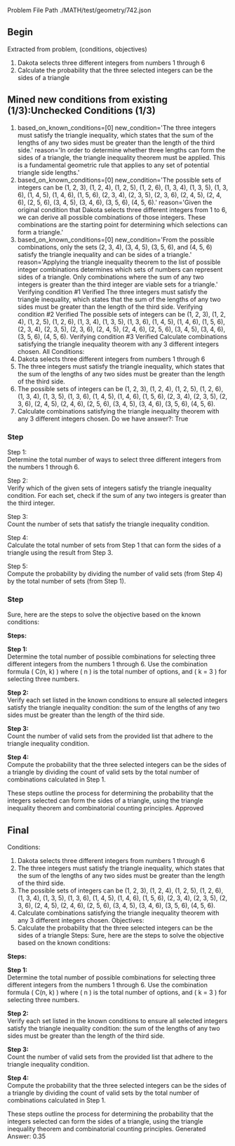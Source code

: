 Problem File Path
./MATH/test/geometry/742.json
## Begin
Extracted from problem, (conditions, objectives)
1. Dakota selects three different integers from numbers 1 through 6
1. Calculate the probability that the three selected integers can be the sides of a triangle
## Mined new conditions from existing (1/3):Unchecked Conditions (1/3)
1. based_on_known_conditions=[0] new_condition='The three integers must satisfy the triangle inequality, which states that the sum of the lengths of any two sides must be greater than the length of the third side.' reason='In order to determine whether three lengths can form the sides of a triangle, the triangle inequality theorem must be applied. This is a fundamental geometric rule that applies to any set of potential triangle side lengths.'
2. based_on_known_conditions=[0] new_condition='The possible sets of integers can be (1, 2, 3), (1, 2, 4), (1, 2, 5), (1, 2, 6), (1, 3, 4), (1, 3, 5), (1, 3, 6), (1, 4, 5), (1, 4, 6), (1, 5, 6), (2, 3, 4), (2, 3, 5), (2, 3, 6), (2, 4, 5), (2, 4, 6), (2, 5, 6), (3, 4, 5), (3, 4, 6), (3, 5, 6), (4, 5, 6).' reason='Given the original condition that Dakota selects three different integers from 1 to 6, we can derive all possible combinations of those integers. These combinations are the starting point for determining which selections can form a triangle.'
3. based_on_known_conditions=[0] new_condition='From the possible combinations, only the sets (2, 3, 4), (3, 4, 5), (3, 5, 6), and (4, 5, 6) satisfy the triangle inequality and can be sides of a triangle.' reason='Applying the triangle inequality theorem to the list of possible integer combinations determines which sets of numbers can represent sides of a triangle. Only combinations where the sum of any two integers is greater than the third integer are viable sets for a triangle.'
Verifying condition #1
Verified
The three integers must satisfy the triangle inequality, which states that the sum of the lengths of any two sides must be greater than the length of the third side.
Verifying condition #2
Verified
The possible sets of integers can be (1, 2, 3), (1, 2, 4), (1, 2, 5), (1, 2, 6), (1, 3, 4), (1, 3, 5), (1, 3, 6), (1, 4, 5), (1, 4, 6), (1, 5, 6), (2, 3, 4), (2, 3, 5), (2, 3, 6), (2, 4, 5), (2, 4, 6), (2, 5, 6), (3, 4, 5), (3, 4, 6), (3, 5, 6), (4, 5, 6).
Verifying condition #3
Verified
Calculate combinations satisfying the triangle inequality theorem with any 3 different integers chosen.
All Conditions: 
1. Dakota selects three different integers from numbers 1 through 6
2. The three integers must satisfy the triangle inequality, which states that the sum of the lengths of any two sides must be greater than the length of the third side.
3. The possible sets of integers can be (1, 2, 3), (1, 2, 4), (1, 2, 5), (1, 2, 6), (1, 3, 4), (1, 3, 5), (1, 3, 6), (1, 4, 5), (1, 4, 6), (1, 5, 6), (2, 3, 4), (2, 3, 5), (2, 3, 6), (2, 4, 5), (2, 4, 6), (2, 5, 6), (3, 4, 5), (3, 4, 6), (3, 5, 6), (4, 5, 6).
4. Calculate combinations satisfying the triangle inequality theorem with any 3 different integers chosen.
Do we have answer?: True
### Step
Step 1:  
Determine the total number of ways to select three different integers from the numbers 1 through 6. 

Step 2:  
Verify which of the given sets of integers satisfy the triangle inequality condition. For each set, check if the sum of any two integers is greater than the third integer.

Step 3:  
Count the number of sets that satisfy the triangle inequality condition.

Step 4:  
Calculate the total number of sets from Step 1 that can form the sides of a triangle using the result from Step 3.

Step 5:  
Compute the probability by dividing the number of valid sets (from Step 4) by the total number of sets (from Step 1).
### Step
Sure, here are the steps to solve the objective based on the known conditions:

**Steps:**

**Step 1:**  
Determine the total number of possible combinations for selecting three different integers from the numbers 1 through 6. Use the combination formula \( C(n, k) \) where \( n \) is the total number of options, and \( k = 3 \) for selecting three numbers.

**Step 2:**  
Verify each set listed in the known conditions to ensure all selected integers satisfy the triangle inequality condition: the sum of the lengths of any two sides must be greater than the length of the third side. 

**Step 3:**  
Count the number of valid sets from the provided list that adhere to the triangle inequality condition.

**Step 4:**  
Compute the probability that the three selected integers can be the sides of a triangle by dividing the count of valid sets by the total number of combinations calculated in Step 1. 

These steps outline the process for determining the probability that the integers selected can form the sides of a triangle, using the triangle inequality theorem and combinatorial counting principles.
Approved
## Final
Conditions:
1. Dakota selects three different integers from numbers 1 through 6
2. The three integers must satisfy the triangle inequality, which states that the sum of the lengths of any two sides must be greater than the length of the third side.
3. The possible sets of integers can be (1, 2, 3), (1, 2, 4), (1, 2, 5), (1, 2, 6), (1, 3, 4), (1, 3, 5), (1, 3, 6), (1, 4, 5), (1, 4, 6), (1, 5, 6), (2, 3, 4), (2, 3, 5), (2, 3, 6), (2, 4, 5), (2, 4, 6), (2, 5, 6), (3, 4, 5), (3, 4, 6), (3, 5, 6), (4, 5, 6).
4. Calculate combinations satisfying the triangle inequality theorem with any 3 different integers chosen.
Objectives:
1. Calculate the probability that the three selected integers can be the sides of a triangle
Steps:
Sure, here are the steps to solve the objective based on the known conditions:

**Steps:**

**Step 1:**  
Determine the total number of possible combinations for selecting three different integers from the numbers 1 through 6. Use the combination formula \( C(n, k) \) where \( n \) is the total number of options, and \( k = 3 \) for selecting three numbers.

**Step 2:**  
Verify each set listed in the known conditions to ensure all selected integers satisfy the triangle inequality condition: the sum of the lengths of any two sides must be greater than the length of the third side. 

**Step 3:**  
Count the number of valid sets from the provided list that adhere to the triangle inequality condition.

**Step 4:**  
Compute the probability that the three selected integers can be the sides of a triangle by dividing the count of valid sets by the total number of combinations calculated in Step 1. 

These steps outline the process for determining the probability that the integers selected can form the sides of a triangle, using the triangle inequality theorem and combinatorial counting principles.
Generated Answer: 
0.35